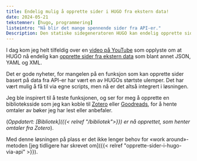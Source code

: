 ```yaml
---
title: Endelig mulig å opprette sider i HUGO fra ekstern data!
date: 2024-05-21
tekstemner: [hugo, programmering]
listeintro: "Nå blir det mange spennende sider fra API-er."
Description: Den statiske sidegeneratoren HUGO kan endelig opprette sider fra API-er.
---
```


I dag kom jeg helt tilfeldig over en [video på YouTube](https://www.youtube.com/watch?v=UnfR2NiEhrM) som opplyste om at HUGO nå endelig kan [opprette sider fra ekstern data](https://gohugo.io/content-management/content-adapters/) som blant annet JSON, YAML og XML.

Det er gode nyheter, for mangelen på en funksjon som kan opprette sider basert på data fra API-er har vært en av HUGOs størtste ulemper. Det har vært mulig å få til via egne scripts, men nå er det altså integrert i løsningen.

Jeg ble inspirert til å teste funksjonen, og ser for meg å opprette en biblioteksside som jeg kan koble til [Zotero](https://www.zotero.org/) eller [Goodreads](https://www.goodreads.com/), for å hente omtaler av bøker jeg har lest eller anbefaler. 

(*Oppdatert: [Bibliotek]({{< relref "/bibliotek">}}) er nå opprettet, som henter omtaler fra Zotero*).

Med denne løsningen på plass er det ikke lenger behov for «work around»-metoden [jeg tidligere har skrevet om]({{< relref "opprette-sider-i-hugo-via-api" >}}).
